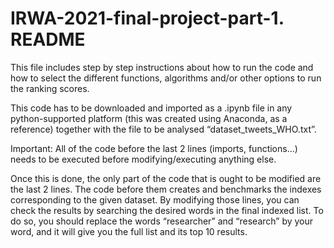 # IRWA-2021-final-project-part-1. README
This file includes step by step instructions about how to run the code and how to select the different functions, algorithms and/or other options to run the ranking scores.

This code has to be downloaded and imported as a .ipynb file in any python-supported platform (this was created using Anaconda, as a reference) together with the file to be analysed “dataset_tweets_WHO.txt”.

Important: All of the code before the last 2 lines (imports, functions…) needs to be executed before modifying/executing anything else.

Once this is done, the only part of the code that is ought to be modified are the last 2 lines. The code before them creates and benchmarks the indexes corresponding to the given dataset. By modifying those lines, you can check the results by searching the desired words in the final indexed list.
To do so, you should replace the words “researcher” and “research” by your word, and it will give you the full list and its top 10 results.
